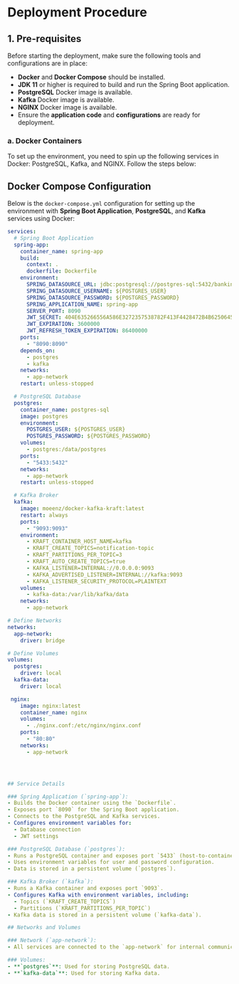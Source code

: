 # Deployment Procedure

## 1. Pre-requisites
Before starting the deployment, make sure the following tools and configurations are in place:

- **Docker** and **Docker Compose** should be installed.
- **JDK 11** or higher is required to build and run the Spring Boot application.
- **PostgreSQL** Docker image is available.
- **Kafka** Docker image is available.
- **NGINX** Docker image is available.
- Ensure the **application code** and **configurations** are ready for deployment.


### a. Docker Containers

To set up the environment, you need to spin up the following services in Docker: PostgreSQL, Kafka, and NGINX. Follow the steps below:
## Docker Compose Configuration

Below is the `docker-compose.yml` configuration for setting up the environment with **Spring Boot Application**, **PostgreSQL**, and **Kafka** services using Docker:

```yaml
services:
  # Spring Boot Application
  spring-app:
    container_name: spring-app
    build:
      context: .
      dockerfile: Dockerfile
    environment:
      SPRING_DATASOURCE_URL: jdbc:postgresql://postgres-sql:5432/banking_application
      SPRING_DATASOURCE_USERNAME: ${POSTGRES_USER}
      SPRING_DATASOURCE_PASSWORD: ${POSTGRES_PASSWORD}
      SPRING_APPLICATION_NAME: spring-app
      SERVER_PORT: 8090
      JWT_SECRET: 404E635266556A586E3272357538782F413F4428472B4B6250645367566B5970
      JWT_EXPIRATION: 3600000
      JWT_REFRESH_TOKEN_EXPIRATION: 86400000
    ports:
      - "8090:8090"
    depends_on:
      - postgres
      - kafka
    networks:
      - app-network
    restart: unless-stopped

  # PostgreSQL Database
  postgres:
    container_name: postgres-sql
    image: postgres
    environment:
      POSTGRES_USER: ${POSTGRES_USER}
      POSTGRES_PASSWORD: ${POSTGRES_PASSWORD}
    volumes:
      - postgres:/data/postgres
    ports:
      - "5433:5432"
    networks:
      - app-network
    restart: unless-stopped

  # Kafka Broker
  kafka:
    image: moeenz/docker-kafka-kraft:latest
    restart: always
    ports:
      - "9093:9093"
    environment:
      - KRAFT_CONTAINER_HOST_NAME=kafka
      - KRAFT_CREATE_TOPICS=notification-topic
      - KRAFT_PARTITIONS_PER_TOPIC=3
      - KRAFT_AUTO_CREATE_TOPICS=true
      - KAFKA_LISTENER=INTERNAL://0.0.0.0:9093
      - KAFKA_ADVERTISED_LISTENER=INTERNAL://kafka:9093
      - KAFKA_LISTENER_SECURITY_PROTOCOL=PLAINTEXT
    volumes:
      - kafka-data:/var/lib/kafka/data
    networks:
      - app-network

# Define Networks
networks:
  app-network:
    driver: bridge

# Define Volumes
volumes:
  postgres:
    driver: local
  kafka-data:
    driver: local

 nginx:
    image: nginx:latest
    container_name: nginx
    volumes:
      - ./nginx.conf:/etc/nginx/nginx.conf
    ports:
      - "80:80"
    networks:
      - app-network




## Service Details

### Spring Application (`spring-app`):
- Builds the Docker container using the `Dockerfile`.
- Exposes port `8090` for the Spring Boot application.
- Connects to the PostgreSQL and Kafka services.
- Configures environment variables for:
  - Database connection
  - JWT settings

### PostgreSQL Database (`postgres`):
- Runs a PostgreSQL container and exposes port `5433` (host-to-container mapping).
- Uses environment variables for user and password configuration.
- Data is stored in a persistent volume (`postgres`).

### Kafka Broker (`kafka`):
- Runs a Kafka container and exposes port `9093`.
- Configures Kafka with environment variables, including:
  - Topics (`KRAFT_CREATE_TOPICS`)
  - Partitions (`KRAFT_PARTITIONS_PER_TOPIC`)
- Kafka data is stored in a persistent volume (`kafka-data`).

## Networks and Volumes

### Network (`app-network`):
- All services are connected to the `app-network` for internal communication.

### Volumes:
- **`postgres`**: Used for storing PostgreSQL data.
- **`kafka-data`**: Used for storing Kafka data.
